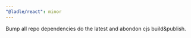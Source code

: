 ```yaml
---
"@ladle/react": minor
---
```


Bump all repo dependencies do the latest and abondon cjs build&publish.
